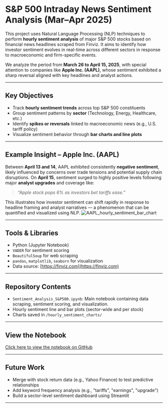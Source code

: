 # S&P 500 Intraday News Sentiment Analysis (Mar–Apr 2025)

This project uses Natural Language Processing (NLP) techniques to perform **hourly sentiment analysis** of major S&P 500 stocks based on financial news headlines scraped from Finviz. It aims to identify how investor sentiment evolves in real-time across different sectors in response to macroeconomic and firm-specific events.

We analyze the period from **March 26 to April 15, 2025**, with special attention to companies like **Apple Inc. (AAPL)**, whose sentiment exhibited a sharp reversal aligned with key headlines and analyst actions.

---

##  Key Objectives

- Track **hourly sentiment trends** across top S&P 500 constituents
- Group sentiment patterns by **sector** (Technology, Energy, Healthcare, etc.)
- Identify **spikes or reversals** linked to macroeconomic news (e.g., U.S. tariff policy)
- Visualize sentiment behavior through **bar charts and line plots**

---

##  Example Insight – Apple Inc. (AAPL)

Between **April 13 and 14**, AAPL exhibited consistently **negative sentiment**, likely influenced by concerns over trade tensions and potential supply chain disruptions. On **April 15**, sentiment surged to highly positive levels following major **analyst upgrades** and coverage like:

> *“Apple stock pops 6% as investors bet tariffs ease.”*

This illustrates how investor sentiment can shift rapidly in response to headline framing and analyst narratives — a phenomenon that can be quantified and visualized using NLP.
![AAPL_hourly_sentiment_bar_chart](https://github.com/user-attachments/assets/fcf4185c-e23e-42dc-a20d-de3ef35c8f32)


---

##  Tools & Libraries

- Python (Jupyter Notebook)
- `VADER` for sentiment scoring
- `BeautifulSoup` for web scraping
- `pandas`, `matplotlib`, `seaborn` for visualization
- Data source: [https://finviz.com](https://finviz.com)

---

##  Repository Contents

- `Sentiment_Analysis_S&P500.ipynb`: Main notebook containing data scraping, sentiment scoring, and visualization.
- Hourly sentiment line and bar plots (sector-wide and per stock)
- Charts saved in `/hourly_sentiment_charts/`

---

##  View the Notebook

 [Click here to view the notebook on GitHub](https://github.com/yourusername/repo-name/blob/main/Sentiment_Analysis_S&P500.ipynb)

---

##  Future Work

- Merge with stock return data (e.g., Yahoo Finance) to test predictive relationships
- Add keyword frequency analysis (e.g., "tariffs", "earnings", "upgrade")
- Build a sector-level sentiment dashboard using Streamlit

---
